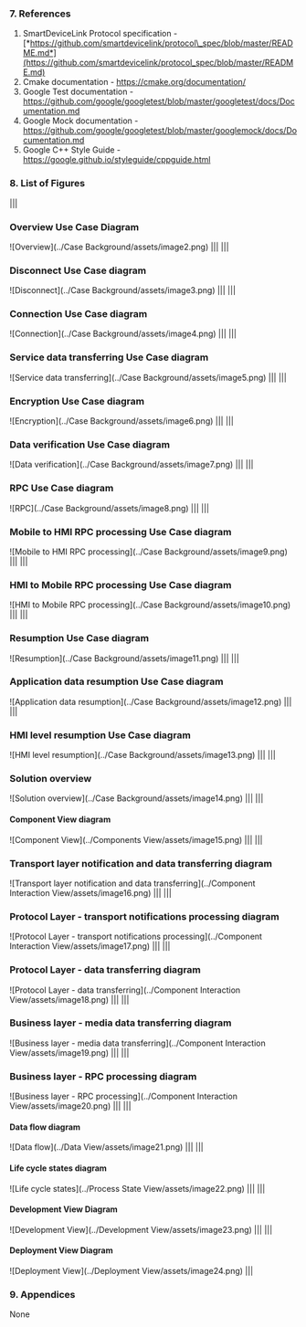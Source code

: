 ### 7.  References

1. SmartDeviceLink Protocol specification - [*https://github.com/smartdevicelink/protocol\_spec/blob/master/README.md*](https://github.com/smartdevicelink/protocol_spec/blob/master/README.md)
2. Cmake documentation - <https://cmake.org/documentation/>
3. Google Test documentation - <https://github.com/google/googletest/blob/master/googletest/docs/Documentation.md>
4. Google Mock documentation - <https://github.com/google/googletest/blob/master/googlemock/docs/Documentation.md>
5. Google C++ Style Guide - <https://google.github.io/styleguide/cppguide.html> 

### 8.  List of Figures

|||
### Overview Use Case Diagram
![Overview](../Case Background/assets/image2.png)
|||
|||
### Disconnect Use Case diagram
![Disconnect](../Case Background/assets/image3.png)
|||
|||
### Connection Use Case diagram
![Connection](../Case Background/assets/image4.png)
|||
|||
### Service data transferring Use Case diagram
![Service data transferring](../Case Background/assets/image5.png)
|||
|||
### Encryption Use Case diagram
![Encryption](../Case Background/assets/image6.png)
|||
|||
### Data verification Use Case diagram
![Data verification](../Case Background/assets/image7.png)
|||
|||
### RPC Use Case diagram
![RPC](../Case Background/assets/image8.png)
|||
|||
### Mobile to HMI RPC processing Use Case diagram
![Mobile to HMI RPC processing](../Case Background/assets/image9.png)
|||
|||
### HMI to Mobile RPC processing Use Case diagram
![HMI to Mobile RPC processing](../Case Background/assets/image10.png)
|||
|||
### Resumption Use Case diagram
![Resumption](../Case Background/assets/image11.png)
|||
|||
### Application data resumption Use Case diagram
![Application data resumption](../Case Background/assets/image12.png)
|||
|||
### HMI level resumption Use Case diagram
![HMI level resumption](../Case Background/assets/image13.png)
|||
|||
### Solution overview
![Solution overview](../Case Background/assets/image14.png)
|||
|||
#### Component View diagram
![Component View](../Components View/assets/image15.png)
|||
|||
### Transport layer notification and data transferring diagram 
![Transport layer notification and data transferring](../Component Interaction View/assets/image16.png)
|||
|||
### Protocol Layer - transport notifications processing diagram
![Protocol Layer - transport notifications processing](../Component Interaction View/assets/image17.png)
|||
|||
### Protocol Layer - data transferring diagram
![Protocol Layer - data transferring](../Component Interaction View/assets/image18.png)
|||
|||
### Business layer - media data transferring diagram
![Business layer - media data transferring](../Component Interaction View/assets/image19.png)
|||
|||
### Business layer - RPC processing diagram
![Business layer - RPC processing](../Component Interaction View/assets/image20.png)
|||
|||
#### Data flow diagram
![Data flow](../Data View/assets/image21.png)
|||
|||
#### Life cycle states diagram
![Life cycle states](../Process State View/assets/image22.png)
|||
|||
#### Development View Diagram
![Development View](../Development View/assets/image23.png)
|||
|||
#### Deployment View Diagram
![Deployment View](../Deployment View/assets/image24.png)
|||

### 9.  Appendices

None
